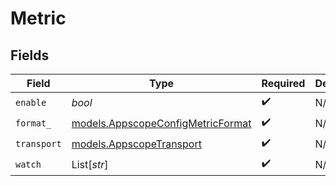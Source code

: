 # Metric


## Fields

| Field                                                                        | Type                                                                         | Required                                                                     | Description                                                                  |
| ---------------------------------------------------------------------------- | ---------------------------------------------------------------------------- | ---------------------------------------------------------------------------- | ---------------------------------------------------------------------------- |
| `enable`                                                                     | *bool*                                                                       | :heavy_check_mark:                                                           | N/A                                                                          |
| `format_`                                                                    | [models.AppscopeConfigMetricFormat](../models/appscopeconfigmetricformat.md) | :heavy_check_mark:                                                           | N/A                                                                          |
| `transport`                                                                  | [models.AppscopeTransport](../models/appscopetransport.md)                   | :heavy_check_mark:                                                           | N/A                                                                          |
| `watch`                                                                      | List[*str*]                                                                  | :heavy_check_mark:                                                           | N/A                                                                          |